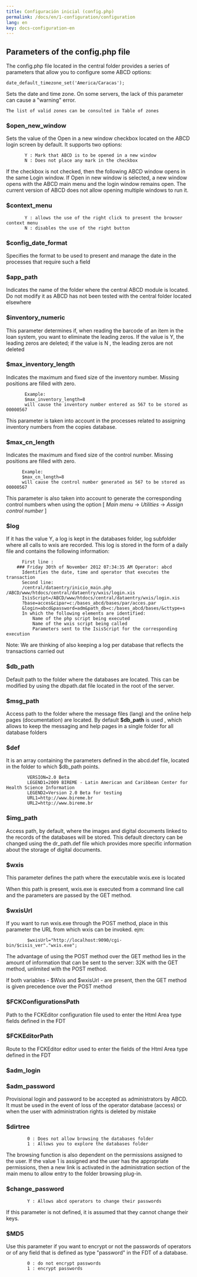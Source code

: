 ```yaml
---
title: Configuración inicial (config.php)
permalink: /docs/en/1-configuration/configuration
lang: en
key: docs-configuration-en
---
```


## Parameters of the config.php file

  
The config.php file located in the central folder provides a series of parameters that allow you to configure some ABCD options:

    date_default_timezone_set('America/Caracas');

Sets the date and time zone. On some servers, the lack of this parameter can cause a "warning" error.

```
The list of valid zones can be consulted in Table of zones
```

  
### $open_new_window

Sets the value of the Open in a new window checkbox located on the ABCD login screen by default. It supports two options:

  ```
         Y : Mark that ABCD is to be opened in a new window
         N : Does not place any mark in the checkbox
  ```

If the checkbox is not checked, then the following ABCD window opens in the same Login window. If Open in new window is selected, a new window opens with the ABCD main menu and the login window remains open. The current version of ABCD does not allow opening multiple windows to run it.

  
### $context_menu

  ```
         Y : allows the use of the right click to present the browser context menu
         N : disables the use of the right button
  ```

  
### $config_date_format

Specifies the format to be used to present and manage the date in the processes that require such a field

  
### $app_path

Indicates the name of the folder where the central ABCD module is located. Do not modify it as ABCD has not been tested with the central folder located elsewhere

  
### $inventory_numeric

This parameter determines if, when reading the barcode of an item in the loan system, you want to eliminate the leading zeros. If the value is Y, the leading zeros are deleted; if the value is N , the leading zeros are not deleted

  
### $max_inventory_length

Indicates the maximum and fixed size of the inventory number. Missing positions are filled with zero.

  ```
         Example:
         $max_inventory_length=8
         will cause the inventory number entered as 567 to be stored as 00000567
  ```

This parameter is taken into account in the processes related to assigning inventory numbers from the copies database.

  
### $max_cn_length

Indicates the maximum and fixed size of the control number. Missing positions are filled with zero.

  ```
        Example:
        $max_cn_length=8
        will cause the control number generated as 567 to be stored as 00000567
  ```

This parameter is also taken into account to generate the corresponding control numbers when using the option [ *Main menu* -> *Utilities* -> *Assign control number* ]

  
### $log

If it has the value Y, a log is kept in the databases folder, log subfolder where all calls to wxis are recorded. This log is stored in the form of a daily file and contains the following information:

  ```
        First line :
      ### Friday 30th of November 2012 07:34:35 AM Operator: abcd
        Identifies the date, time and operator that executes the transaction
        Second line:
        /central/dataentry/inicio_main.php /ABCD/www/htdocs/central/dataentry/wxis/login.xis
        IsisScript=/ABCD/www/htdocs/central/dataentry/wxis/login.xis
        ?base=acces&cipar=c:/bases_abcd/bases/par/acces.par
        &login=abcd&password=adm&path_db=c:/bases_abcd/bases/&cttype=s
        In which the following elements are identified:
            Name of the php script being executed
            Name of the wxis script being called
            Parameters sent to the IsisScript for the corresponding execution
  ```

  Note: We are thinking of also keeping a log per database that reflects the transactions carried out

  
### $db_path

Default path to the folder where the databases are located. This can be modified by using the dbpath.dat file located in the root of the server.

  
### $msg_path

Access path to the folder where the message files (lang) and the online help pages (documentation) are located. By default **$db_path** is used , which allows to keep the messaging and help pages in a single folder for all database folders

  
### $def

It is an array containing the parameters defined in the abcd.def file, located in the folder to which $db_path points.

```
        VERSION=2.0 Beta
        LEGEND1=2009 BIREME - Latin American and Caribbean Center for Health Science Information
        LEGEND2=Version 2.0 Beta for testing
        URL1=http://www.bireme.br
        URL2=http://www.bireme.br
```

  
### $img_path

Access path, by default, where the images and digital documents linked to the records of the databases will be stored. This default directory can be changed using the dr_path.def file which provides more specific information about the storage of digital documents.

  
### $wxis

This parameter defines the path where the executable wxis.exe is located

When this path is present, wxis.exe is executed from a command line call and the parameters are passed by the GET method.

  
### $wxisUrl

If you want to run wxis.exe through the POST method, place in this parameter the URL from which wxis can be invoked. ejm:

```
        $wxisUrl="http://localhost:9090/cgi-bin/$cisis_ver"."wxis.exe";
```

The advantage of using the POST method over the GET method lies in the amount of information that can be sent to the server: 32K with the GET method, unlimited with the POST method.

If both variables - $Wxis and $wxisUrl - are present, then the GET method is given precedence over the POST method


### $FCKConfigurationsPath

Path to the FCKEditor configuration file used to enter the Html Area type fields defined in the FDT


### $FCKEditorPath

Route to the FCKEditor editor used to enter the fields of the Html Area type defined in the FDT

### $adm_login

### $adm_password

Provisional login and password to be accepted as administrators by ABCD. It must be used in the event of loss of the operator database (access) or when the user with administration rights is deleted by mistake


### $dirtree

```
        0 : Does not allow browsing the databases folder
        1 : Allows you to explore the databases folder
```

The browsing function is also dependent on the permissions assigned to the user. If the value 1 is assigned and the user has the appropriate permissions, then a new link is activated in the administration section of the main menu to allow entry to the folder browsing plug-in.


### $change_password

```
        Y : Allows abcd operators to change their passwords
```

If this parameter is not defined, it is assumed that they cannot change their keys.


### $MD5

Use this parameter if you want to encrypt or not the passwords of operators or of any field that is defined as type "password" in the FDT of a database.

```
        0 : do not encrypt passwords
        1 : encrypt passwords
```